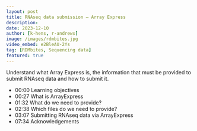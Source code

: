```yaml
---
layout: post
title: RNAseq data submission – Array Express
description: 
date: 2023-12-10
author: [k-hens, r-andrews]
image: /images/rdmbites.jpg
video_embed: e2BleAU-2Ys
tag: [RDMbites, Sequencing data]
featured: true
---
```


Understand what Array Express is, the information that must be provided to submit RNAseq data and how to submit it. 


- 00:00 Learning objectives
- 00:27 What is ArrayExpress
- 01:32 What do we need to provide?
- 02:38 Which files do we need to provide?
- 03:07 Submitting RNAseq data via ArrayExpress
- 07:34 Acknowledgements

